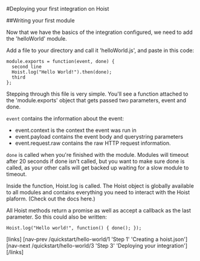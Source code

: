#Deploying your first integration on Hoist

##Writing your first module

Now that we have the basics of the integration configured, we need to add the 'helloWorld' module.

Add a file to your directory and call it 'helloWorld.js', and paste in this code: 

```
module.exports = function(event, done) {
  second line
  Hoist.log("Hello World!").then(done);
  third
};
```

Stepping through this file is very simple. You'll see a function attached to the 'module.exports' object that gets passed two parameters, event and done.

`event` contains the information about the event:
  - event.context is the context the event was run in
  - event.payload contains the event body and querystring parameters
  - event.request.raw contains the raw HTTP request information.

`done` is called when you're finished with the module. Modules will timeout after 20 seconds if done isn't called, but you want to make sure done is called, as your other calls will get backed up waiting for a slow module to timeout. 

Inside the function, Hoist.log is called. The Hoist object is globally available to all modules and contains everything you need to interact with the Hoist plaform. (Check out the docs here.)

All Hoist methods return a promise as well as accept a callback as the last parameter. So this could also be written:

```Hoist.log("Hello world!", function() { done(); });```


[links]
[nav-prev /quickstart/hello-world/1 'Step 1' 'Creating a hoist.json']
[nav-next /quickstart/hello-world/3 'Step 3' 'Deploying your integration']
[/links]
